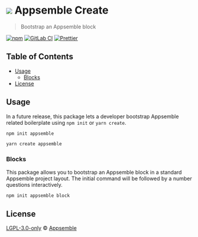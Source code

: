 # ![](https://gitlab.com/appsemble/appsemble/-/raw/0.20.42/config/assets/logo.svg) Appsemble Create

> Bootstrap an Appsemble block

[![npm](https://img.shields.io/npm/v/create-appsemble)](https://www.npmjs.com/package/create-appsemble)
[![GitLab CI](https://gitlab.com/appsemble/appsemble/badges/0.20.42/pipeline.svg)](https://gitlab.com/appsemble/appsemble/-/releases/0.20.42)
[![Prettier](https://img.shields.io/badge/code_style-prettier-ff69b4.svg)](https://prettier.io)

## Table of Contents

- [Usage](#usage)
  - [Blocks](#blocks)
- [License](#license)

## Usage

In a future release, this package lets a developer bootstrap Appsemble related boilerplate using
`npm init` or `yarn create`.

```sh
npm init appsemble
```

```sh
yarn create appsemble
```

### Blocks

This package allows you to bootstrap an Appsemble block in a standard Appsemble project layout. The
initial command will be followed by a number questions interactively.

```sh
npm init appsemble block
```

## License

[LGPL-3.0-only](https://gitlab.com/appsemble/appsemble/-/blob/0.20.42/LICENSE.md) ©
[Appsemble](https://appsemble.com)
